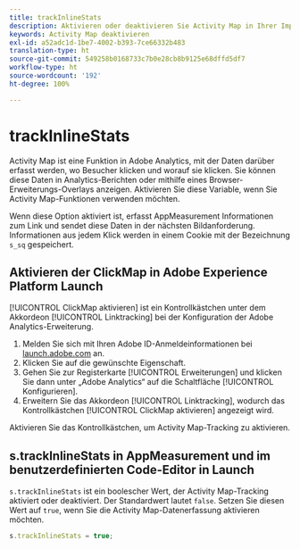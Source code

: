 ```yaml
---
title: trackInlineStats
description: Aktivieren oder deaktivieren Sie Activity Map in Ihrer Implementierung.
keywords: Activity Map deaktivieren
exl-id: a52adc1d-1be7-4002-b393-7ce66332b483
translation-type: ht
source-git-commit: 549258b0168733c7b0e28cb8b9125e68dffd5df7
workflow-type: ht
source-wordcount: '192'
ht-degree: 100%

---
```


# trackInlineStats

Activity Map ist eine Funktion in Adobe Analytics, mit der Daten darüber erfasst werden, wo Besucher klicken und worauf sie klicken. Sie können diese Daten in Analytics-Berichten oder mithilfe eines Browser-Erweiterungs-Overlays anzeigen. Aktivieren Sie diese Variable, wenn Sie Activity Map-Funktionen verwenden möchten.

Wenn diese Option aktiviert ist, erfasst AppMeasurement Informationen zum Link und sendet diese Daten in der nächsten Bildanforderung. Informationen aus jedem Klick werden in einem Cookie mit der Bezeichnung `s_sq` gespeichert.

## Aktivieren der ClickMap in Adobe Experience Platform Launch

[!UICONTROL ClickMap aktivieren] ist ein Kontrollkästchen unter dem Akkordeon [!UICONTROL Linktracking] bei der Konfiguration der Adobe Analytics-Erweiterung.

1. Melden Sie sich mit Ihren Adobe ID-Anmeldeinformationen bei [launch.adobe.com](https://launch.adobe.com) an.
2. Klicken Sie auf die gewünschte Eigenschaft.
3. Gehen Sie zur Registerkarte [!UICONTROL Erweiterungen] und klicken Sie dann unter „Adobe Analytics“ auf die Schaltfläche [!UICONTROL Konfigurieren].
4. Erweitern Sie das Akkordeon [!UICONTROL Linktracking], wodurch das Kontrollkästchen [!UICONTROL ClickMap aktivieren] angezeigt wird.

Aktivieren Sie das Kontrollkästchen, um Activity Map-Tracking zu aktivieren.

## s.trackInlineStats in AppMeasurement und im benutzerdefinierten Code-Editor in Launch

`s.trackInlineStats` ist ein boolescher Wert, der Activity Map-Tracking aktiviert oder deaktiviert. Der Standardwert lautet `false`. Setzen Sie diesen Wert auf `true`, wenn Sie die Activity Map-Datenerfassung aktivieren möchten.

```js
s.trackInlineStats = true;
```
